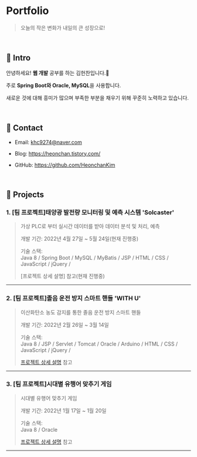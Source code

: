 # Portfolio
>오늘의 작은 변화가 내일의 큰 성장으로! 

</br>

## :pushpin: Intro
안녕하세요! <b>웹 개발</b> 공부를 하는 김헌찬입니다.🙂

주로 <b>Spring Boot와 Oracle, MySQL</b>을 사용합니다.

새로운 것에 대해 흥미가 많으며 부족한 부분을 채우기 위해 꾸준히 노력하고 있습니다.

</br>

## :pushpin: Contact

- Email: khc9274@naver.com<br/>

- Blog: https://heonchan.tistory.com/<br/>

- GitHub: https://github.com/HeonchanKim

</br>

## :pushpin: Projects
### 1. [팀 프로젝트]태양광 발전량 모니터링 및 예측 시스템 'Solcaster'
>가상 PLC로 부터 실시간 데이터를 받아 데이터 분석 및 처리, 예측
>
>개발 기간: 2022년 4월 27일 ~ 5월 24일(현재 진행중)
>  
>기술 스택:  
>Java 8 / Spring Boot / MySQL / MyBatis / JSP / HTML / CSS / JavaScript / jQuery / 
>  
>[프로젝트 상세 설명] 참고(현재 진행중)

---

### 2. [팀 프로젝트]졸음 운전 방지 스마트 핸들 'WITH U'
>이산화탄소 농도 감지를 통한 졸음 운전 방지 스마트 핸들
>
>개발 기간: 2022년 2월 26일 ~ 3월 14일
>  
>기술 스택:  
>Java 8 / JSP / Servlet / Tomcat / Oracle / Arduino / HTML / CSS / JavaScript / jQuery / 
>  
>[프로젝트 상세 설명](https://github.com/HeonchanKim/smhrd_core-project) 참고

---

### 3. [팀 프로젝트]시대별 유행어 맞추기 게임
>시대별 유행어 맞추기 게임 
>
>개발 기간: 2022년 1월 17일 ~ 1월 20일
>
>기술 스택:  
>Java 8 / Oracle
>  
>[프로젝트 상세 설명](https://github.com/HeonchanKim/smhrd_miniProject) 참고

---
